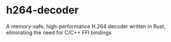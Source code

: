 # h264-decoder
A memory-safe, high-performance H.264 decoder written in Rust, eliminating the need for C/C++ FFI bindings
